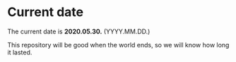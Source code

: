# Current date

The current date is **2020.05.30.** (YYYY.MM.DD.)

This repository will be good when the world ends, so we will know how long it lasted.